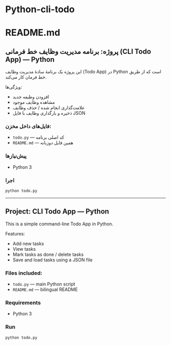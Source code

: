 # Python-cli-todo
# README.md

## پروژه: برنامه مدیریت وظایف خط فرمانی (CLI Todo App) — Python

این پروژه یک برنامهٔ سادهٔ مدیریت وظایف (Todo App) در Python است که از طریق خط فرمان کار می‌کند.

ویژگی‌ها:
- افزودن وظیفه جدید
- مشاهده وظایف موجود
- علامت‌گذاری انجام شده / حذف وظایف
- ذخیره و بارگذاری وظایف با فایل JSON

### فایل‌های داخل مخزن:
- `todo.py` — کد اصلی برنامه
- `README.md` — همین فایل دوزبانه

### پیش‌نیازها
- Python 3

### اجرا
```bash
python todo.py
```

---

## Project: CLI Todo App — Python

This is a simple command-line Todo App in Python.

Features:
- Add new tasks
- View tasks
- Mark tasks as done / delete tasks
- Save and load tasks using a JSON file

### Files included:
- `todo.py` — main Python script
- `README.md` — bilingual README

### Requirements
- Python 3

### Run
```bash
python todo.py
```
